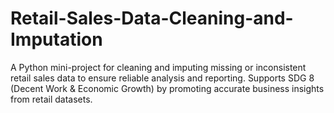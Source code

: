 # Retail-Sales-Data-Cleaning-and-Imputation
A Python mini-project for cleaning and imputing missing or inconsistent retail sales data to ensure reliable analysis and reporting. Supports SDG 8 (Decent Work &amp; Economic Growth) by promoting accurate business insights from retail datasets.
